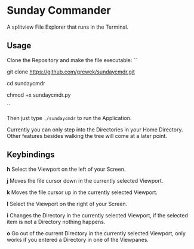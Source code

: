 # Sunday Commander
A splitview File Explorer that runs in the Terminal.

## Usage
Clone the Repository and make the file executable:
``

git clone https://github.com/grewek/sundaycmdr.git

cd sundaycmdr

chmod +x sundaycmdr.py

``

Then just type `./sundaycmdr` to run the Application.

Currently you can only step into the Directories in your Home Directory.
Other features besides walking the tree will come at a later point.


## Keybindings

__h__ Select the Viewport on the left of your Screen.

__j__ Moves the file cursor down in the currently selected Viewport.

__k__ Moves the file cursor up in the currently selected Viewport.

__l__ Select the Viewport on the right of your Screen.

__i__ Changes the Directory in the currently selected Viewport, if the selected item is not a Directory nothing happens.

__o__ Go out of the current Directory in the currently selected Viewport, only works if you entered a Directory in one of the Viewpanes.

